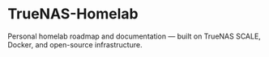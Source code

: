 # TrueNAS-Homelab
Personal homelab roadmap and documentation — built on TrueNAS SCALE, Docker, and open-source infrastructure.
